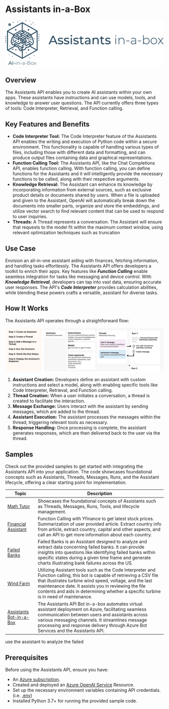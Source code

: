 # Assistants in-a-Box
![Banner](../../media/images/banner-assistants-in-a-box.png)

## Overview
The Assistants API enables you to create AI assistants within your own apps. These assistants have instructions and can use models, tools, and knowledge to answer user questions. The API currently offers three types of tools: Code Interpreter, Retrieval, and Function calling.

## Key Features and Benefits
- **Code Interpreter Tool:** The Code Interpreter feature of the Assistants API enables the writing and execution of Python code within a secure environment. This functionality is capable of handling various types of files, including those with different data and formatting, and can produce output files containing data and graphical representations.
- **Function Calling Tool:** The Assistants API, like the Chat Completions API, enables function calling. With function calling, you can define functions for the Assistants and it will intelligently provide the necessary functions to be called, along with their respective arguments.
- **Knowledge Retrieval:** The Assistant can enhance its knowledge by incorporating information from external sources, such as exclusive product details or documents shared by users. When a file is uploaded and given to the Assistant, OpenAI will automatically break down the documents into smaller parts, organize and store the embeddings, and utilize vector search to find relevant content that can be used to respond to user inquiries.
- **Threads:** A Thread represents a conversation. The Assistant will ensure that requests to the model fit within the maximum context window, using relevant optimization techniques such as truncation

## Use Case
Envision an all-in-one assistant aiding with finances, fetching information, and handling tasks effortlessly. The Assistants API offers developers a toolkit to enrich their apps. Key features like ***Function Calling*** enable seamless integration for tasks like messaging and device control. With ***Knowledge Retrieval***, developers can tap into vast data, ensuring accurate user responses. The API's ***Code Interpreter*** provides calculation abilities, while blending these powers crafts a versatile, assistant for diverse tasks.

## How It Works
The Assistants API operates through a straightforward flow:


![Banner](../../media/images/assistantsapi-flow-overview.svg)

1. **Assistant Creation:** Developers define an assistant with custom instructions and select a model, along with enabling specific tools like Code Interpreter, Retrieval, and Function calling.
2. **Thread Creation:** When a user initiates a conversation, a thread is created to facilitate the interaction.
3. **Message Exchange:** Users interact with the assistant by sending messages, which are added to the thread.
4. **Assistant Execution:** The assistant processes the messages within the thread, triggering relevant tools as necessary.
5. **Response Handling:** Once processing is complete, the assistant generates responses, which are then delivered back to the user via the thread.

## Samples

Check out the provided samples to get started with integrating the Assistants API into your application. The code showcases foundational concepts such as Assistants, Threads, Messages, Runs, and the Assistant lifecycle, offering a clear starting point for implementation.

| Topic | Description |
|----------------------|--------------------------------------------------|
| [Math Tutor](./api-in-a-box/math_tutor/assistant-math_tutor.ipynb) | Showcases the foundational concepts of Assistants such as Threads, Messages, Runs, Tools, and lifecycle management. |
| [Financial Assistant](./api-in-a-box/personal_finance/assistant-personal_finance.ipynb) | Function Calling with Yfinance to get latest stock prices. Summarization of user provided article. Extract country info from article, extract country, capital and other aspects, and call an API to get more information about each country. |
| [Failed Banks](./api-in-a-box/failed_banks/assistant-failed_banks.ipynb) | Failed Banks is an Assistant designed to analyze and extract data concerning failed banks. It can provide insights into questions like identifying failed banks within specific states during a given time frame and generate charts illustrating bank failures across the US. |
| [Wind Farm](./api-in-a-box/wind_farm/assistant-wind_farm.ipynb) | Utilizing Assistant tools such as the Code Interpreter and Function calling, this bot is capable of retrieving a CSV file that illustrates turbine wind speed, voltage, and the last maintenance date. It assists you in reviewing the file contents and aids in determining whether a specific turbine is in need of maintenance. |
| [Assistants Bot-in-a-Box](./bot-in-a-box/) | The Assistants API Bot in-a-box automates virtual assistant deployment on Azure, facilitating seamless communication between users and assistants across various messaging channels. It streamlines message processing and response delivery through Azure Bot Services and the Assistants API. |


use the assistant to analyze the failed

## Prerequisites
Before using the Assistants API, ensure you have:

* An [Azure subscription](https://azure.microsoft.com/en-us/free/).
* Created and deployed an [Azure OpenAI Service](https://learn.microsoft.com/en-us/azure/ai-services/openai/how-to/create-resource) Resource.
* Set up the necessary environment variables containing API credentials. (i.e. [.env]())
* Installed Python 3.7+ for running the provided sample code.